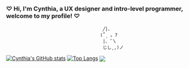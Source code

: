 ### ♡︎ Hi, I'm Cynthia, a UX designer and intro-level programmer, welcome to my profile! ♡︎    
                                         ╱|、
                                        (˚ˎ 。7  
                                         |、˜〵          
                                         じしˍ,)ノ

<!--
**CynTheUhh/CynTheUhh** is a ✨ _special_ ✨ repository because its `README.md` (this file) appears on your GitHub profile.

Here are some ideas to get you started:

- 🔭 I’m currently working on ...
- 🌱 I’m currently learning ...
- 👯 I’m looking to collaborate on ...
- 🤔 I’m looking for help with ...
- 💬 Ask me about ...
- 📫 How to reach me: ...
- 😄 Pronouns: ...
- ⚡ Fun fact: ...
-->

[![Cynthia's GitHub stats](https://github-readme-stats.vercel.app/api?username=CynTheUhh&show_icons=true&theme=dark)](https://github.com/CynTheUhh)
[![Top Langs](https://github-readme-stats.vercel.app/api/top-langs/?username=CynTheUhh&size_weight=0.5&count_weight=0.5&show_icons=true&theme=dark)](https://github.com/CynTheUhh/github-readme-stats)
<a href="https://github.com/CynTheUhh/github-readme-stats">
  <img align="center" src="https://github-readme-stats.vercel.app/api/pin/?username=CynTheUhh&repo=github-readme-stats" />
</a>
